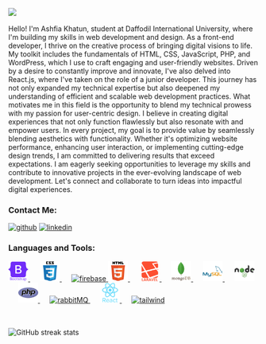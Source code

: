 ![](https://media.licdn.com/dms/image/D5616AQH6_SVUcTCy-g/profile-displaybackgroundimage-shrink_350_1400/0/1716179460358?e=1725494400&v=beta&t=pUR8U_s_xCIoRX0ktrURBb__bmTNPXlUqztFid-K7NE)

Hello! I'm Ashfia Khatun, student at Daffodil International University, where I'm building my skills in web development and design. As a front-end developer, I thrive on the creative process of bringing digital visions to life. My toolkit includes the fundamentals of HTML, CSS, JavaScript, PHP, and WordPress, which I use to craft engaging and user-friendly websites.  Driven by a desire to constantly improve and innovate, I've also delved into React.js, where I've taken on the role of a junior developer. This journey has not only expanded my technical expertise but also deepened my understanding of efficient and scalable web development practices.  What motivates me in this field is the opportunity to blend my technical prowess with my passion for user-centric design. I believe in creating digital experiences that not only function flawlessly but also resonate with and empower users.  In every project, my goal is to provide value by seamlessly blending aesthetics with functionality. Whether it's optimizing website performance, enhancing user interaction, or implementing cutting-edge design trends, I am committed to delivering results that exceed expectations.  I am eagerly seeking opportunities to leverage my skills and contribute to innovative projects in the ever-evolving landscape of web development. Let's connect and collaborate to turn ideas into impactful digital experiences.


### Contact Me:
[<img src='https://cdn.jsdelivr.net/npm/simple-icons@3.0.1/icons/github.svg' alt='github' height='40'>](https://github.com/ashfiaKhatun)  [<img src='https://cdn.jsdelivr.net/npm/simple-icons@3.0.1/icons/linkedin.svg' alt='linkedin' height='40'>](https://www.linkedin.com/in/ashfia-khatun/)  



<h3 align="left">Languages and Tools:</h3>
<p align="left"> <a href="https://getbootstrap.com" target="_blank" rel="noreferrer"> 
  <img src="https://raw.githubusercontent.com/devicons/devicon/master/icons/bootstrap/bootstrap-plain-wordmark.svg" alt="bootstrap" width="40" height="40"/> </a> &nbsp;&nbsp;&nbsp;&nbsp;
  <a href="https://www.w3schools.com/css/" target="_blank" rel="noreferrer"> 
<img src="https://raw.githubusercontent.com/devicons/devicon/master/icons/css3/css3-original-wordmark.svg" alt="css3" width="40" height="40"/> </a> &nbsp;&nbsp;&nbsp;&nbsp;
  <a href="https://firebase.google.com/" target="_blank" rel="noreferrer"> 
<img src="https://www.vectorlogo.zone/logos/firebase/firebase-icon.svg" alt="firebase" width="40" height="40"/> </a> <a href="https://www.w3.org/html/" target="_blank" rel="noreferrer"> <img src="https://raw.githubusercontent.com/devicons/devicon/master/icons/html5/html5-original-wordmark.svg" alt="html5" width="40" height="40"/> </a>&nbsp;&nbsp;&nbsp;&nbsp;
<a href="https://laravel.com/" target="_blank" rel="noreferrer"> <img src="https://raw.githubusercontent.com/devicons/devicon/master/icons/laravel/laravel-plain-wordmark.svg" alt="laravel" width="40" height="40"/> </a> &nbsp;&nbsp;&nbsp;&nbsp;
<a href="https://www.mongodb.com/" target="_blank" rel="noreferrer"> <img src="https://raw.githubusercontent.com/devicons/devicon/master/icons/mongodb/mongodb-original-wordmark.svg" alt="mongodb" width="40" height="40"/> </a>&nbsp;&nbsp;&nbsp;&nbsp;
  <a href="https://www.mysql.com/" target="_blank" rel="noreferrer">
<img src="https://raw.githubusercontent.com/devicons/devicon/master/icons/mysql/mysql-original-wordmark.svg" alt="mysql" width="40" height="40"/> </a>&nbsp;&nbsp;&nbsp;&nbsp;
<a href="https://nodejs.org" target="_blank" rel="noreferrer">
<img src="https://raw.githubusercontent.com/devicons/devicon/master/icons/nodejs/nodejs-original-wordmark.svg" alt="nodejs" width="40" height="40"/> </a>&nbsp;&nbsp;&nbsp;&nbsp; 
<a href="https://www.php.net" target="_blank" rel="noreferrer"> <img src="https://raw.githubusercontent.com/devicons/devicon/master/icons/php/php-original.svg" alt="php" width="40" height="40"/> </a>&nbsp;&nbsp;&nbsp;&nbsp;
<a href="https://www.rabbitmq.com" target="_blank" rel="noreferrer"> <img src="https://www.vectorlogo.zone/logos/rabbitmq/rabbitmq-icon.svg" alt="rabbitMQ" width="40" height="40"/> </a> &nbsp;&nbsp;&nbsp;&nbsp;
<a href="https://reactjs.org/" target="_blank" rel="noreferrer"> <img src="https://raw.githubusercontent.com/devicons/devicon/master/icons/react/react-original-wordmark.svg" alt="react" width="40" height="40"/> </a>&nbsp;&nbsp;&nbsp;&nbsp;
  <a href="https://tailwindcss.com/" target="_blank" rel="noreferrer"> <img src="https://www.vectorlogo.zone/logos/tailwindcss/tailwindcss-icon.svg" alt="tailwind" width="40" height="40"/> </a> </p>

<br> <br>
![GitHub streak stats](https://streak-stats.demolab.com/?user=ashfiaKhatun)  

